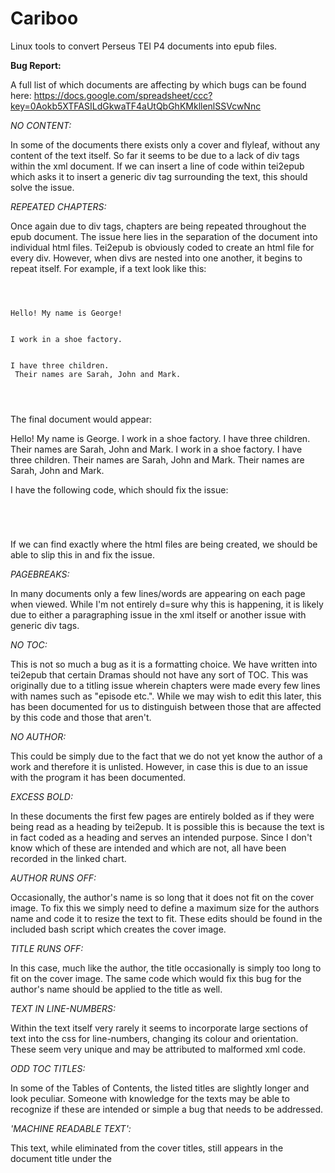
Cariboo
=======

Linux tools to convert Perseus TEI P4 documents into epub files.

<b>Bug Report:</b>

A full list of which documents are affecting by which bugs can be found here: https://docs.google.com/spreadsheet/ccc?key=0Aokb5XTFASILdGkwaTF4aUtQbGhKMkllenlSSVcwNnc

<i>NO CONTENT:</i>

In some of the documents there exists only a cover and flyleaf, without any content of the text itself. So far it seems to be due to a lack of div tags within the xml document. If we can insert a line of code within tei2epub which asks it to insert a generic div tag surrounding the text, this should solve the issue. 

<i>REPEATED CHAPTERS:</i>

Once again due to div tags, chapters are being repeated throughout the epub document. The issue here lies in the separation of the document into individual html files. Tei2epub is obviously coded to create an html file for every div. However, when divs are nested into one another, it begins to repeat itself. For example, if a text look like this:

<code>
<div>
<div>
Hello! My name is George!
</div>
<div>
I work in a shoe factory.
</div>
<div> 
I have three children. 
<div> Their names are Sarah, John and Mark. </div>
</div>
</div>
</code>

The final document would appear:

Hello! My name is George.
I work in a shoe factory.
I have three children. 
Their names are Sarah, John and Mark.
I work in a shoe factory.
I have three children.
Their names are Sarah, John and Mark.
Their names are Sarah, John and Mark.

I have the following code, which should fix the issue:

<code>
<xsl:if test="not(ancestor::div)">
</xsl:if>
</code>

If we can find exactly where the html files are being created, we should be able to slip this in and fix the issue.

<i>PAGEBREAKS:</i>

In many documents only a few lines/words are appearing on each page when viewed. While I'm not entirely d=sure why this is happening, it is likely due to either a paragraphing issue in the xml itself or another issue with generic div tags.

<i>NO TOC:</i>

This is not so much a bug as it is a formatting choice. We have written into tei2epub that certain Dramas should not have any sort of TOC. This was originally due to a titling issue wherein chapters were made every few lines with names such as "episode etc.". While we may wish to edit this later, this has been documented for us to distinguish between those that are affected by this code and those that aren't. 

<i>NO AUTHOR:</i>

This could be simply due to the fact that we do not yet know the author of a work and therefore it is unlisted. However, in case this is due to an issue with the program it has been documented. 

<i>EXCESS BOLD:</i>

In these documents the first few pages are entirely bolded as if they were being read as a heading by tei2epub. It is possible this is because the text is in fact coded as a heading and serves an intended purpose. Since I don't know which of these are intended and which are not, all have been recorded in the linked chart. 

<i>AUTHOR RUNS OFF:</i>

Occasionally, the author's name is so long that it does not fit on the cover image. To fix this we simply need to define a maximum size for the authors name and code it to resize the text to fit. These edits should be found in the included bash script which creates the cover image. 

<i>TITLE RUNS OFF:</i>

In this case, much like the author, the title occasionally is simply too long to fit on the cover image. The same code which would fix this bug for the author's name should be applied to the title as well. 

<i>TEXT IN LINE-NUMBERS:</i>

Within the text itself very rarely it seems to incorporate large sections of text into the css for line-numbers, changing its colour and orientation. These seem very unique and may be attributed to malformed xml code. 

<i>ODD TOC TITLES:</i>

In some of the Tables of Contents, the listed titles are slightly longer and look peculiar. Someone with knowledge for the texts may be able to recognize if these are intended or simple a bug that needs to be addressed. 

<i>'MACHINE READABLE TEXT':</i>

This text, while eliminated from the cover titles, still appears in the document title under the <title> element, meaning on devices it is still listed with this text included. This needs to be removed so that it does not appear in the official title for the epub.
